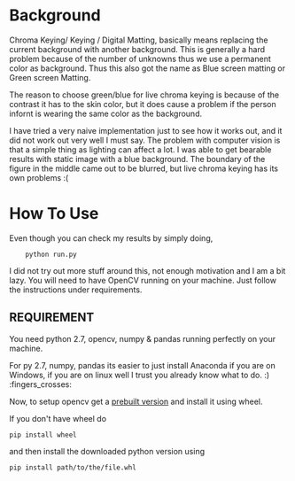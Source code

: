 Background
==========

Chroma Keying/ Keying / Digital Matting, basically means replacing  the current background with another background. This is generally a hard problem because of the number of unknowns thus we use a permanent color as background. Thus this also got the name as Blue screen matting or Green screen Matting.

The reason to choose green/blue for live chroma keying is because of the contrast it has to the skin color, but it does cause a problem if the person infornt is wearing the same color as the background. 

I have tried a very naive implementation just to see how it works out, and it did not work out very well I must say. The problem with computer vision is that a simple thing as lighting can affect  a lot. I was able to get bearable results with static image with a blue background. The boundary of the figure in the middle came out to be blurred, but live chroma keying has its own problems :(


How To Use
==========

Even though you can check my results by simply doing,

        python run.py
        

I did not try out more stuff around this, not enough motivation and I am a bit lazy. You will need to have OpenCV running on your machine. Just follow the instructions under requirements.

REQUIREMENT
-----------


You need python 2.7, opencv, numpy & pandas running perfectly on your machine.

For py 2.7, numpy, pandas its easier to just install Anaconda if you are on Windows, if you are on linux well I trust you already know what to do. :) :fingers_crosses:

Now, to setup opencv get a [prebuilt version](http://www.lfd.uci.edu/~gohlke/pythonlibs/#opencv) and install it using wheel.

If you don't have wheel do

    pip install wheel


 and then install the downloaded python version using

    pip install path/to/the/file.whl
